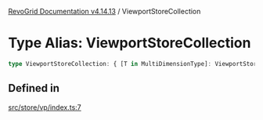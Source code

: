 [RevoGrid Documentation v4.14.13](README.md) / ViewportStoreCollection

# Type Alias: ViewportStoreCollection

```ts
type ViewportStoreCollection: { [T in MultiDimensionType]: ViewportStore };
```

## Defined in

[src/store/vp/index.ts:7](https://github.com/revolist/revogrid/blob/4eff1607ca8ee7d75f31750c713182488767268a/src/store/vp/index.ts#L7)
